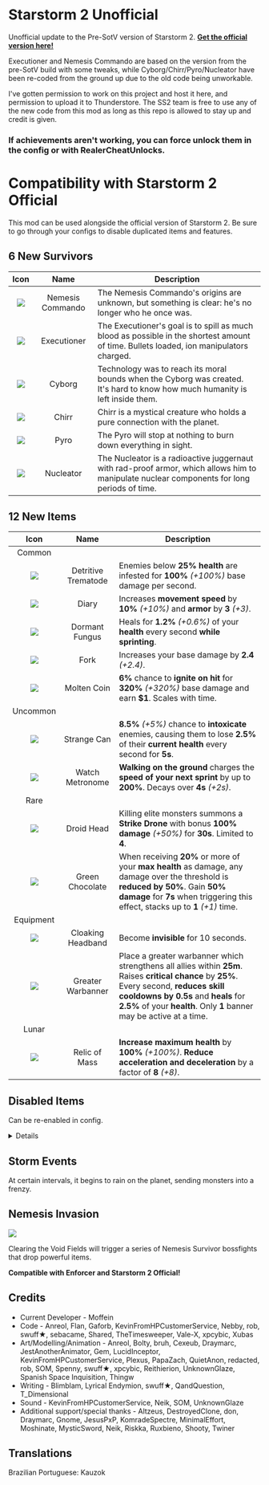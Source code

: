 # Starstorm 2 Unofficial

Unofficial update to the Pre-SotV version of Starstorm 2. **[Get the official version here!](https://thunderstore.io/package/TeamMoonstorm/Starstorm2/)**

Executioner and Nemesis Commando are based on the version from the pre-SotV build with some tweaks, while Cyborg/Chirr/Pyro/Nucleator have been re-coded from the ground up due to the old code being unworkable.

I've gotten permission to work on this project and host it here, and permission to upload it to Thunderstore.
The SS2 team is free to use any of the new code from this mod as long as this repo is allowed to stay up and credit is given.
 
### **If achievements aren't working, you can force unlock them in the config or with RealerCheatUnlocks.**

# Compatibility with Starstorm 2 Official

This mod can be used alongside the official version of Starstorm 2. Be sure to go through your configs to disable duplicated items and features.

## 6 New Survivors

| Icon | Name | Description |
|:--:|:--:|--|
| ![](https://raw.githubusercontent.com/Moffein/Starstorm2Unofficial/main/README%20Images/portraitNemmando.png) | Nemesis Commando | The Nemesis Commando's origins are unknown, but something is clear: he's no longer who he once was. |
| ![](https://raw.githubusercontent.com/Moffein/Starstorm2Unofficial/main/README%20Images/portraitExecutioner.png) | Executioner | The Executioner's goal is to spill as much blood as possible in the shortest amount of time. Bullets loaded, ion manipulators charged. |
| ![](https://raw.githubusercontent.com/Moffein/Starstorm2Unofficial/main/README%20Images/portraitCyborg.png) | Cyborg | Technology was to reach its moral bounds when the Cyborg was created. It's hard to know how much humanity is left inside them. |
| ![](https://raw.githubusercontent.com/Moffein/Starstorm2Unofficial/main/README%20Images/portraitChirr.png) | Chirr | Chirr is a mystical creature who holds a pure connection with the planet. |
| ![](https://raw.githubusercontent.com/Moffein/Starstorm2Unofficial/main/README%20Images/portraitPyro.png) | Pyro | The Pyro will stop at nothing to burn down everything in sight. |
| ![](https://raw.githubusercontent.com/Moffein/Starstorm2Unofficial/main/README%20Images/portraitNucleator.png) | Nucleator | The Nucleator is a radioactive juggernaut with rad-proof armor, which allows him to manipulate nuclear components for long periods of time. |
  
## 12 New Items

| Icon | Name | Description |
|:--:|:--:|--|
| Common | | |
| ![](https://raw.githubusercontent.com/Moffein/Starstorm2Unofficial/main/README%20Images/itemDetritiveTrematode.png) | Detritive Trematode | Enemies below **25% health** are infested for **100%** *(+100%)* base damage per second. |
| ![](https://raw.githubusercontent.com/Moffein/Starstorm2Unofficial/main/README%20Images/itemDiary.png) | Diary | Increases **movement speed** by **10%** *(+10%)* and **armor** by **3** *(+3)*. |
| ![](https://raw.githubusercontent.com/Moffein/Starstorm2Unofficial/main/README%20Images/itemDungus.png) | Dormant Fungus | Heals for **1.2%** *(+0.6%)* of your **health** every second **while sprinting**. |
| ![](https://raw.githubusercontent.com/Moffein/Starstorm2Unofficial/main/README%20Images/itemFork.png) | Fork | Increases your base damage by **2.4** *(+2.4)*. |
| ![](https://raw.githubusercontent.com/Moffein/Starstorm2Unofficial/main/README%20Images/itemMoltenCoin.png) | Molten Coin | **6%** chance to **ignite on hit** for **320%** *(+320%)* base damage and earn **$1**. Scales with time. |
| Uncommon | | |
| ![](https://raw.githubusercontent.com/Moffein/Starstorm2Unofficial/main/README%20Images/itemStrangeCan.png) | Strange Can | **8.5%** *(+5%)* chance to **intoxicate** enemies, causing them to lose **2.5%** of their **current health** every second for **5s**. |
| ![](https://raw.githubusercontent.com/Moffein/Starstorm2Unofficial/main/README%20Images/itemMetronome.png) | Watch Metronome | **Walking on the ground** charges the **speed of your next sprint** by up to **200%**. Decays over **4s** *(+2s)*. |
| Rare | | |
| ![](https://raw.githubusercontent.com/Moffein/Starstorm2Unofficial/main/README%20Images/itemDroidHead.png) | Droid Head | Killing elite monsters summons a **Strike Drone** with bonus **100% damage** *(+50%)* for **30s**. Limited to **4**. |
| ![](https://raw.githubusercontent.com/Moffein/Starstorm2Unofficial/main/README%20Images/itemGreenChocolate.png) | Green Chocolate | When receiving **20%** or more of your **max health** as damage, any damage over the threshold is **reduced by 50%**. Gain **50% damage** for **7s** when triggering this effect, stacks up to **1** *(+1)* time. |
| Equipment | | |
| ![](https://raw.githubusercontent.com/Moffein/Starstorm2Unofficial/main/README%20Images/equipCloakingHeadband.png) | Cloaking Headband | Become **invisible** for 10 seconds. |
| ![](https://raw.githubusercontent.com/Moffein/Starstorm2Unofficial/main/README%20Images/equipGreaterWarbanner.png) | Greater Warbanner | Place a greater warbanner which strengthens all allies within **25m**. Raises **critical chance** by **25%**. Every second, **reduces skill cooldowns by 0.5s** and **heals** for **2.5%** of your **health**. Only **1** banner may be active at a time. |
| Lunar | | |
| ![](https://raw.githubusercontent.com/Moffein/Starstorm2Unofficial/main/README%20Images/itemMass.png) | Relic of Mass | **Increase maximum health** by **100%** *(+100%)*. **Reduce acceleration and deceleration** by a factor of **8** *(+8)*. |

## Disabled Items
Can be re-enabled in config.
<details>

| Icon | Name | Description |
|:--:|:--:|--|
| Common | | |
| ![](https://raw.githubusercontent.com/Moffein/Starstorm2Unofficial/main/README%20Images/itemCoffeeBag.png) | Coffee Bag | Increases **movement speed** by **7%** *(+7%)* and **attack speed** by **7.5%** *(+7.5%)*. Disabled due to being officially implemented as **Mocha**. |
| Rare | | |
| ![](https://raw.githubusercontent.com/Moffein/Starstorm2Unofficial/main/README%20Images/itemErraticGadget.png) | Erratic Gadget | Gain **10% critical chance**. **Critical strikes** hit an additional time for **50%** *(+50%)* TOTAL damage. Disabled due to being similar to **Laser Scope**, same damage boost but applied in a different way. |
| ![](https://raw.githubusercontent.com/Moffein/Starstorm2Unofficial/main/README%20Images/itemNkota.png) | Nkota's Heritage | **Receive an item** on **level up** or starting the **Teleporter event**. Rerolls for a higher item tier **0** *(+1)* times. **Unaffected by luck**. |

</details>

## Storm Events

At certain intervals, it begins to rain on the planet, sending monsters into a frenzy.
 
## Nemesis Invasion

![](https://raw.githubusercontent.com/Moffein/Starstorm2Unofficial/main/README%20Images/screenshotNemesis.jpg)

Clearing the Void Fields will trigger a series of Nemesis Survivor bossfights that drop powerful items.

**Compatible with Enforcer and Starstorm 2 Official!**

## Credits

* Current Developer - Moffein
* Code - Anreol, Flan, Gaforb, KevinFromHPCustomerService, Nebby, rob, swuff★, sebacame, Shared, TheTimesweeper, Vale-X, xpcybic, Xubas
* Art/Modelling/Animation - Anreol, Bolty, bruh, Cexeub, Draymarc, JestAnotherAnimator, Gem, LucidInceptor, KevinFromHPCustomerService, Plexus, PapaZach, QuietAnon, redacted, rob, SOM, Spenny, swuff★, xpcybic, Reithierion, UnknownGlaze, Spanish Space Inquisition, Thingw
* Writing - Blimblam, Lyrical Endymion, swuff★, QandQuestion, T_Dimensional
* Sound - KevinFromHPCustomerService, Neik, SOM, UnknownGlaze
* Additional support/special thanks - Altzeus, DestroyedClone, don, Draymarc, Gnome, JesusPxP, KomradeSpectre, MinimalEffort, Moshinate, MysticSword, Neik, Riskka, Ruxbieno, Shooty, Twiner

## Translations

Brazilian Portuguese: Kauzok